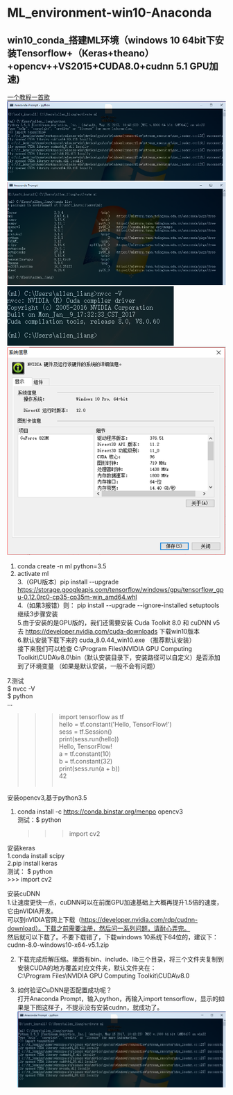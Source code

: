 # ML_environment-win10-Anaconda
## win10_conda_搭建ML环境（windows 10 64bit下安装Tensorflow+（Keras+theano）+opencv++VS2015+CUDA8.0+cudnn 5.1 GPU加速)

[一个教程一首歌](http://music.163.com/#/song?id=4876898 "卖假货的学长推荐，点了不后悔，哈哈！")<br>
![](https://github.com/Allen-Liang/ML_environment-win10-Anaconda/raw/master/1.PNG)<br>
![](https://github.com/Allen-Liang/ML_environment-win10-Anaconda/raw/master/2.PNG)<br>
![](https://github.com/Allen-Liang/ML_environment-win10-Anaconda/raw/master/3.PNG)<br>
![](https://github.com/Allen-Liang/ML_environment-win10-Anaconda/raw/master/4.PNG)<br>

1. conda create -n ml python=3.5  <br>
2. activate ml  <br>
3.（GPU版本）pip install --upgrade https://storage.googleapis.com/tensorflow/windows/gpu/tensorflow_gpu-0.12.0rc0-cp35-cp35m-win_amd64.whl  <br>
4.（如果3报错）则： pip install --upgrade --ignore-installed setuptools   <br>
   继续3步骤安装    <br>
5.由于安装的是GPU版的，我们还需要安装 Cuda Toolkit 8.0 和 cuDNN v5去 https://developer.nvidia.com/cuda-downloads 下载win10版本    <br>
6.默认安装下载下来的 cuda_8.0.44_win10.exe （推荐默认安装）<br>
  接下来我们可以检查 C:\Program Files\NVIDIA GPU Computing Toolkit\CUDA\v8.0\bin（默认安装目录下，安装路径可以自定义）是否添加到了环境变量 （如果是默认安装，一般不会有问题）<br>

7.测试  <br>
$ nvcc -V  <br>
$ python  <br>
...    <br>
>>> import tensorflow as tf   <br>
>>> hello = tf.constant('Hello, TensorFlow!')   <br>
>>> sess = tf.Session()  <br>
>>> print(sess.run(hello))   <br>
Hello, TensorFlow!  <br>
>>> a = tf.constant(10)  <br>
>>> b = tf.constant(32)  <br>
>>> print(sess.run(a + b))  <br>
42  <br>
>>>  <br>


安装opencv3,基于python3.5  <br>
1. conda install -c https://conda.binstar.org/menpo opencv3  <br>
测试：$ python  <br>
      >>> import cv2  <br>

安装keras   <br>
1.conda install scipy  <br>
2.pip install keras   <br>
测试： $ python  <br>
      >>> import cv2  <br>





安装cuDNN  <br>
1.让速度更快一点，cuDNN可以在前面GPU加速基础上大概再提升1.5倍的速度，它由nVIDIA开发。  <br>
可以到nVIDIA官网上下载（https://developer.nvidia.com/rdp/cudnn-download）。下载之前需要注册，然后问一系列问题，请耐心弄完。  <br>
然后就可以下载了。不要下载错了，下载windows 10系统下64位的，建议下：cudnn-8.0-windows10-x64-v5.1.zip  <br>

2. 下载完成后解压缩。里面有bin、include、lib三个目录，将三个文件夹复制到安装CUDA的地方覆盖对应文件夹，默认文件夹在：  <br>
C:\Program Files\NVIDIA GPU Computing Toolkit\CUDA\v8.0   <br>

3. 如何验证CuDNN是否配置成功呢？  <br>
打开Anaconda Prompt，输入python，再输入import tensorflow，显示的如果是下图这样子，不提示没有安装cudnn，就成功了。  <br>
![](https://github.com/Allen-Liang/ML_environment-win10-Anaconda/raw/master/1.PNG)<br>
